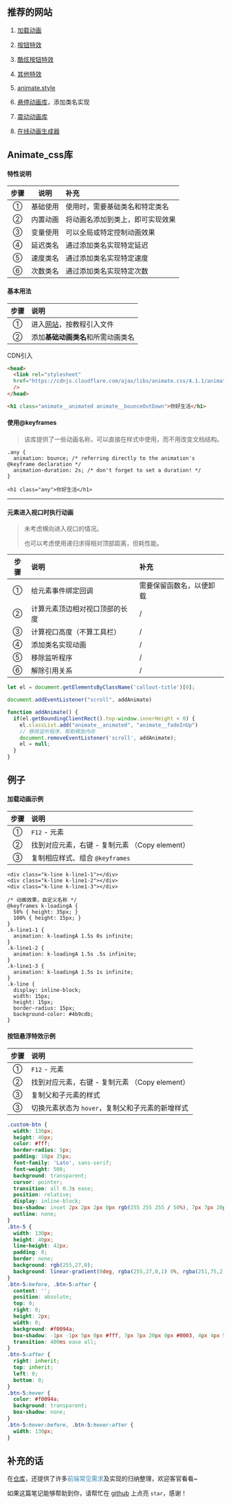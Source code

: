## 推荐的网站  

1. [加载动画](https://www.html5tricks.com/demo/css3-loading-cool-styles/)

2. [按钮特效](https://www.html5tricks.com/demo/16-css3-animated-buttons/index.html)

3. [酷炫按钮特效](https://www.html5tricks.com/demo/5-mouseover-buttons/index.html)

4. [其他特效](https://www.html5tricks.com/)  

5. [animate.style](https://animate.style/)  

6. [悬停动画库](http://ianlunn.github.io/Hover/)，添加类名实现  

7. [震动动画库](https://elrumordelaluz.github.io/csshake/#)  

8. [在线动画生成器](http://animista.net/)



## Animate_css库

#### 特性说明  

步骤 | 说明 | 补充 
:-: | :-: | :-
① | 基础使用 | 使用时，需要基础类名和特定类名
② | 内置动画 | 将动画名添加到类上，即可实现效果 
③ | 变量使用 | 可以全局或特定控制动画效果 
④ | 延迟类名 | 通过添加类名实现特定延迟 
⑤ | 速度类名 | 通过添加类名实现特定速度 
⑥ | 次数类名 | 通过添加类名实现特定次数

#### 基本用法  

步骤 | 说明  
:-: | :-
① | 进入[网站](https://animate.style/)，按教程引入文件
② | 添加**基础动画类名**和所需动画类名  

CDN引入  
```html
<head>
  <link rel="stylesheet"
  href="https://cdnjs.cloudflare.com/ajax/libs/animate.css/4.1.1/animate.min.css"
  />
</head>

<h1 class="animate__animated animate__bounceOutDown">你好生活</h1>
```

#### 使用@keyframes  
> 该库提供了一些动画名称，可以直接在样式中使用，而不用改变文档结构。  

```less
.any {
  animation: bounce; /* referring directly to the animation's @keyframe declaration */
  animation-duration: 2s; /* don't forget to set a duration! */
}

<h1 class="any">你好生活</h1>
```

----

#### 元素进入视口时执行动画  
> 未考虑横向进入视口的情况。  
> 
> 也可以考虑使用递归求得相对顶部距离，但耗性能。  

步骤 | 说明 | 补充
:-: | :- | :-
① | 给元素事件绑定回调 | 需要保留函数名，以便卸载 
② | 计算元素顶边相对视口顶部的长度 | /
③ | 计算视口高度（不算工具栏） | /
④ | 添加类名实现动画 | /
⑤ | 移除监听程序 | /
⑥ | 解除引用关系 | /

```javascript
let el = document.getElementsByClassName('callout-title')[0];

document.addEventListener("scroll", addAnimate)

function addAnimate() { 
  if(el.getBoundingClientRect().top-window.innerHeight < 0) {
    el.classList.add("animate__animated", "animate__fadeInUp")
    // 移除监听程序、帮助释放内存
    document.removeEventListener('scroll', addAnimate);
    el = null;
  }
}
```



## 例子

#### 加载动画示例  

| 步骤 | 说明                                           |
| :--: | :--------------------------------------------- |
|  ①   | `F12` - 元素                                   |
|  ②   | 找到对应元素，右键 - 复制元素 （Copy element） |
|  ③   | 复制相应样式、组合 `@keyframes`                |

```less
<div class="k-line k-line1-1"></div>
<div class="k-line k-line1-2"></div>
<div class="k-line k-line1-3"></div>
    
/* 动画效果，自定义名称 */    
@keyframes k-loadingA {
  50% { height: 35px; }
  100% { height: 15px; }
}
.k-line1-1 {
  animation: k-loadingA 1.5s 0s infinite;
}
.k-line1-2 {
  animation: k-loadingA 1.5s .5s infinite;
} 
.k-line1-3 {
  animation: k-loadingA 1.5s 1s infinite;
}
.k-line {
  display: inline-block;
  width: 15px;
  height: 15px;
  border-radius: 15px;
  background-color: #4b9cdb;
}    
```

#### 按钮悬浮特效示例  

| 步骤 | 说明                                             |
| :--: | :----------------------------------------------- |
|  ①   | `F12` - 元素                                     |
|  ②   | 找到对应元素，右键 - 复制元素 （Copy element）   |
|  ③   | 复制父和子元素的样式                             |
|  ③   | 切换元素状态为 `hover`，复制父和子元素的新增样式 |

```css
.custom-btn {
  width: 130px;
  height: 40px;
  color: #fff;
  border-radius: 5px;
  padding: 10px 25px;
  font-family: 'Lato', sans-serif;
  font-weight: 500;
  background: transparent;
  cursor: pointer;
  transition: all 0.3s ease;
  position: relative;
  display: inline-block;
  box-shadow: inset 2px 2px 2px 0px rgb(255 255 255 / 50%), 7px 7px 20px 0px rgb(0 0 0 / 10%), 4px 4px 5px 0px rgb(0 0 0 / 10%);
  outline: none;
}
.btn-5 {
  width: 130px;
  height: 40px;
  line-height: 42px;
  padding: 0;
  border: none;
  background: rgb(255,27,0);
  background: linear-gradient(0deg, rgba(255,27,0,1) 0%, rgba(251,75,2,1) 100%);
}
.btn-5:before, .btn-5:after {
  content: '';
  position: absolute;
  top: 0;
  right: 0;
  height: 2px;
  width: 0;
  background: #f0094a;
  box-shadow: -1px -1px 5px 0px #fff, 7px 7px 20px 0px #0003, 4px 4px 5px 0px #0002;
  transition: 400ms ease all;
}
.btn-5:after {
  right: inherit;
  top: inherit;
  left: 0;
  bottom: 0;
}
.btn-5:hover {
  color: #f0094a;
  background: transparent;
  box-shadow: none;
}
.btn-5:hover:before, .btn-5:hover:after {
  width: 130px;
}
```



## 补充的话

在[仓库](https://github.com/SpringLoach/power)，还提供了许多<span style="color: #3a84aa">前端常见需求</span>及实现的归纳整理，欢迎客官看看~

如果这篇笔记能够帮助到你，请帮忙在 [github](https://github.com/SpringLoach/power) 上点亮 `star`，感谢！









